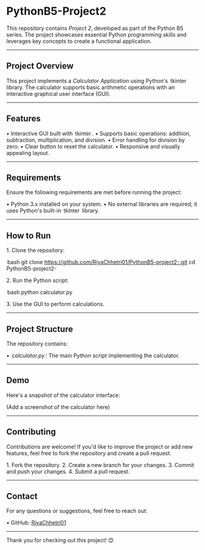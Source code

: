 # PythonB5-Project2

This repository contains *Project 2*, developed as part of the Python B5 series. The project showcases essential Python programming skills and leverages key concepts to create a functional application.

---

## Project Overview

This project implements a *Calculator Application* using Python's ⁠ tkinter ⁠ library. The calculator supports basic arithmetic operations with an interactive graphical user interface (GUI).

---

## Features

•⁠  ⁠Interactive GUI built with ⁠ tkinter ⁠.
•⁠  ⁠Supports basic operations: addition, subtraction, multiplication, and division.
•⁠  ⁠Error handling for division by zero.
•⁠  ⁠Clear button to reset the calculator.
•⁠  ⁠Responsive and visually appealing layout.

---

## Requirements

Ensure the following requirements are met before running the project:

•⁠  ⁠Python 3.x installed on your system.
•⁠  ⁠No external libraries are required; it uses Python's built-in ⁠ tkinter ⁠ library.

---

## How to Run

1.⁠ ⁠Clone the repository:

   ⁠ bash
   git clone https://github.com/RiyaChhetri01/PythonB5-project2-.git
   cd PythonB5-project2-
    ⁠

2.⁠ ⁠Run the Python script:

   ⁠ bash
   python calculator.py
    ⁠

3.⁠ ⁠Use the GUI to perform calculations.

---

## Project Structure

The repository contains:

•⁠  ⁠*⁠ calculator.py ⁠*: The main Python script implementing the calculator.

---

## Demo

Here's a snapshot of the calculator interface:

(Add a screenshot of the calculator here)

---

## Contributing

Contributions are welcome! If you'd like to improve the project or add new features, feel free to fork the repository and create a pull request.

1.⁠ ⁠Fork the repository.
2.⁠ ⁠Create a new branch for your changes.
3.⁠ ⁠Commit and push your changes.
4.⁠ ⁠Submit a pull request.

---


## Contact

For any questions or suggestions, feel free to reach out:

•⁠  ⁠GitHub: [RiyaChhetri01](https://github.com/RiyaChhetri01)

---

Thank you for checking out this project! 😊
```
